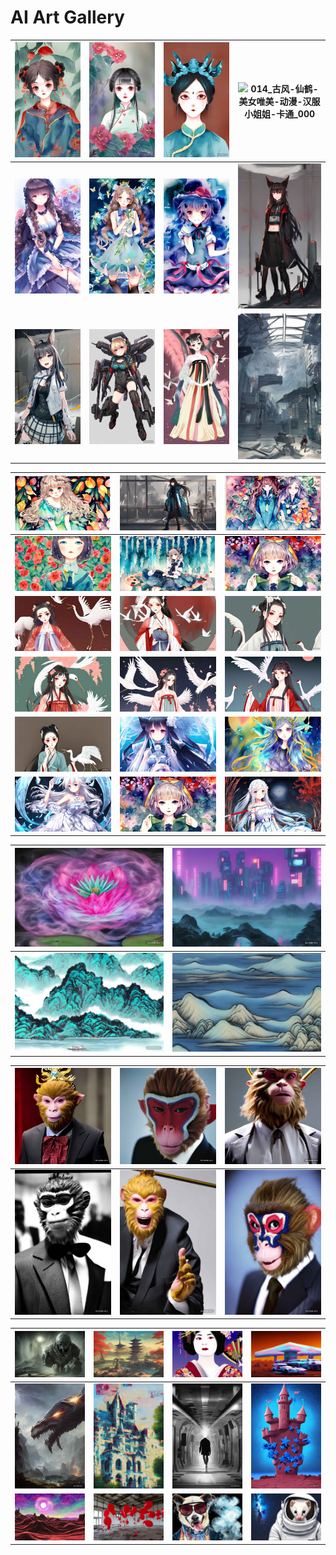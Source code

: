 AI Art Gallery
============

| ![001_中国风妹子-水彩_004-1](./images/001_中国风妹子-水彩_004-1.jpg "中国风妹子 水彩") | ![001_中国风妹子-水彩_014](./images/001_中国风妹子-水彩_014.jpg "中国风妹子 水彩") | ![002_中国风妹子-水彩墨_005-1](./images/002_中国风妹子-水彩墨_005-1.jpg "中国风妹子 水彩墨") | ![014_古风-仙鹤-美女唯美-动漫-汉服小姐姐-卡通_000](./images/014_古风-仙鹤-美女唯美-动漫-汉服小姐姐-卡通_000.jpg "古风 仙鹤 美女唯美 动漫 汉服小姐姐 卡通") |
| ------------------------------------------------------------ | ------------------------------------------------------------ | ------------------------------------------------------------ | ------------------------------------------------------------ |
| ![004_二次元-少女-梦幻-长袍-冰霜-法杖-画师krenz-油画_008](./images/004_二次元-少女-梦幻-长袍-冰霜-法杖-画师krenz-油画_008.jpg "二次元 少女 梦幻 长袍 冰霜 法杖 画师krenz 油画") | ![006_pixiv-girl-水彩_012-1](./images/006_pixiv-girl-水彩_012-1.jpg "pixiv girl 水彩") | ![001_东方project水彩_004](./images/001_东方project水彩_004.jpg "东方project水彩") | ![005_明日方舟_007](./images/005_明日方舟_007.jpg "明日方舟")           |
| ![005_明日方舟_006](./images/005_明日方舟_006.jpg "明日方舟")           | ![007_二次元-机甲-少女_008](./images/007_二次元-机甲-少女_008.jpg "二次元 机甲 少女") | ![014_古风-仙鹤-美女唯美-动漫-汉服小姐姐-卡通_010](./images/014_古风-仙鹤-美女唯美-动漫-汉服小姐姐-卡通_010.jpg "古风 仙鹤 美女唯美 动漫 汉服小姐姐 卡通") | ![009_明日方舟-场景_004](./images/009_明日方舟-场景_004.jpg "明日方舟 场景") |



| ![006_pixiv-girl-水彩_000](./images/006_pixiv-girl-水彩_000.jpg "pixiv girl 水彩") | ![005_明日方舟_016](./images/005_明日方舟_016.jpg "明日方舟")           | ![006_pixiv-girl-水彩_002](./images/006_pixiv-girl-水彩_002.jpg "pixiv girl 水彩") |
| ------------------------------------------------------------ | ------------------------------------------------------------ | ------------------------------------------------------------ |
| ![006_pixiv-girl-水彩_004](./images/006_pixiv-girl-水彩_004.jpg "pixiv girl 水彩") | ![006_pixiv-girl-水彩_007](./images/006_pixiv-girl-水彩_007.jpg "pixiv girl 水彩") | ![006_pixiv-girl-水彩_009](./images/006_pixiv-girl-水彩_009.jpg "pixiv girl 水彩") |
| ![014_古风-仙鹤-美女唯美-动漫-汉服小姐姐-卡通_000-1](./images/014_古风-仙鹤-美女唯美-动漫-汉服小姐姐-卡通_000-1.jpg "古风 仙鹤 美女唯美 动漫 汉服小姐姐 卡通") | ![014_古风-仙鹤-美女唯美-动漫-汉服小姐姐-卡通_014](./images/014_古风-仙鹤-美女唯美-动漫-汉服小姐姐-卡通_014.jpg "古风 仙鹤 美女唯美 动漫 汉服小姐姐 卡通") | ![014_古风-仙鹤-美女唯美-动漫-汉服小姐姐-卡通_001](./images/014_古风-仙鹤-美女唯美-动漫-汉服小姐姐-卡通_001.jpg "古风 仙鹤 美女唯美 动漫 汉服小姐姐 卡通") |
| ![014_古风-仙鹤-美女唯美-动漫-汉服小姐姐-卡通_004](./images/014_古风-仙鹤-美女唯美-动漫-汉服小姐姐-卡通_004.jpg "古风 仙鹤 美女唯美 动漫 汉服小姐姐 卡通") | ![014_古风-仙鹤-美女唯美-动漫-汉服小姐姐-卡通_009](./images/014_古风-仙鹤-美女唯美-动漫-汉服小姐姐-卡通_009.jpg "古风 仙鹤 美女唯美 动漫 汉服小姐姐 卡通") | ![014_古风-仙鹤-美女唯美-动漫-汉服小姐姐-卡通_012](./images/014_古风-仙鹤-美女唯美-动漫-汉服小姐姐-卡通_012.jpg "古风 仙鹤 美女唯美 动漫 汉服小姐姐 卡通") |
| ![014_古风-仙鹤-美女唯美-动漫-汉服小姐姐-卡通_006](./images/014_古风-仙鹤-美女唯美-动漫-汉服小姐姐-卡通_006.jpg "古风 仙鹤 美女唯美 动漫 汉服小姐姐 卡通") | ![008_二次元-少女-梦幻-长袍-冰霜-帅气-画师krenz_014](./images/008_二次元-少女-梦幻-长袍-冰霜-帅气-画师krenz_014.jpg "二次元 少女 梦幻 长袍 冰霜 帅气 画师krenz") | ![013_碧蓝幻想-精灵少女-水彩_001](./images/013_碧蓝幻想-精灵少女-水彩_001.jpg "碧蓝幻想 精灵少女 水彩") |
| ![008_二次元-少女-梦幻-长袍-冰霜-帅气-画师krenz_000](./images/008_二次元-少女-梦幻-长袍-冰霜-帅气-画师krenz_000.jpg "二次元 少女 梦幻 长袍 冰霜 帅气 画师krenz") | ![006_pixiv-girl-水彩_009](./images/006_pixiv-girl-水彩_009.jpg "pixiv girl 水彩") | ![004_二次元-少女-梦幻-长袍-冰霜-法杖-画师krenz-油画_005](./images/004_二次元-少女-梦幻-长袍-冰霜-法杖-画师krenz-油画_005.jpg "二次元 少女 梦幻 长袍 冰霜 法杖 画师krenz 油画") |



| ![030_睡莲,蒸汽波艺术_000](./images/030_睡莲,蒸汽波艺术_000.jpg "睡莲,蒸汽波艺术") | ![赛博朋克中国山水园林的副本](./images/赛博朋克中国山水园林的副本.jpg "赛博朋克中国山水园林") |
| ------------------------------------------------------------ | ------------------------------------------------------------ |
| ![129_这是一幅中国画风格的画，画的是山上一个宁静的湖泊，头顶上有一片清澈的蓝天,迷幻艺术_006](./images/129_这是一幅中国画风格的画，画的是山上一个宁静的湖泊，头顶上有一片清澈的蓝天,迷幻艺术_006.jpg "这是一幅中国画风格的画，画的是山上一个宁静的湖泊，头顶上有一片清澈的蓝天,迷幻艺术") | ![129_这是一幅中国画风格的画，画的是山上一个宁静的湖泊，头顶上有一片清澈的蓝天_007](./images/129_这是一幅中国画风格的画，画的是山上一个宁静的湖泊，头顶上有一片清澈的蓝天_007.jpg "这是一幅中国画风格的画，画的是山上一个宁静的湖泊，头顶上有一片清澈的蓝天") |



| ![穿西装的孙悟空,-特写镜头,电影感-3](./images/穿西装的孙悟空,-特写镜头,电影感-3.jpg "穿西装的孙悟空, 特写镜头,电影感") | ![穿西装的孙悟空,特写镜头,电影感](./images/穿西装的孙悟空,特写镜头,电影感.jpg "穿西装的孙悟空,特写镜头,电影感") | ![穿西装的孙悟空,-特写镜头,电影感-1](./images/穿西装的孙悟空,-特写镜头,电影感-1.jpg "穿西装的孙悟空, 特写镜头,电影感") |
| ------------------------------------------------------------ | ------------------------------------------------------------ | ------------------------------------------------------------ |
| ![穿西装的孙悟空,-特写镜头,电影感-5](./images/穿西装的孙悟空,-特写镜头,电影感-5.jpg "穿西装的孙悟空,-特写镜头,电影感-5.jpg") | ![穿西装的孙悟空,-特写镜头,电影感的副本](./images/穿西装的孙悟空,-特写镜头,电影感的副本.jpg) | ![穿西装的孙悟空,-特写镜头,电影感-4](./images//穿西装的孙悟空,-特写镜头,电影感-4.jpg "穿西装的孙悟空, 特写镜头,电影感") |





| ![165_超现实科幻幻想恐怖电影是有史以来最恐怖的生物，是可以想象的最可怕的噩梦,蒸汽波艺术_006](./images/165_超现实科幻幻想恐怖电影是有史以来最恐怖的生物，是可以想象的最可怕的噩梦,蒸汽波艺术_006.jpg "超现实科幻幻想恐怖电影是有史以来最恐怖的生物，是可以想象的最可怕的噩梦,蒸汽波艺术") | ![170_浮世绘日本科幻幻想哑光绘画概念艺术动漫风格神道寺禅园英雄动作序列,包豪斯_009](./images/170_浮世绘日本科幻幻想哑光绘画概念艺术动漫风格神道寺禅园英雄动作序列,包豪斯_009.jpg "浮世绘日本科幻幻想哑光绘画概念艺术动漫风格神道寺禅园英雄动作序列,包豪斯") | ![073_美丽的日本艺妓维多利亚公主，Artgerm制作的4k数码插画，wlop，James-Jean，Andrei-Riabovitchev，Marc-Simonetti，yoshitaka-Amano，Artstation，CGsociety,故障艺术_005](./images/073_美丽的日本艺妓维多利亚公主，Artgerm制作的4k数码插画，wlop，James-Jean，Andrei-Riabovitchev，Marc-Simonetti，yoshitaka-Amano，Artstation，CGsociety,故障艺术_005.jpg "美丽的日本艺妓维多利亚公主，Artgerm制作的4k数码插画，wlop，James-Jean，Andrei-Riabovitchev，Marc-Simonetti，yoshitaka-Amano，Artstation，CGsociety,故障艺术") | ![012_火星上一个加油站，里面有未来派汽车，数字艺术,故障艺术_000](./images/012_火星上一个加油站，里面有未来派汽车，数字艺术,故障艺术_000.jpg "火星上一个加油站，里面有未来派汽车，数字艺术,故障艺术") |
| ------------------------------------------------------------ | ------------------------------------------------------------ | ------------------------------------------------------------ | ------------------------------------------------------------ |
| ![079_4k专业HDR-DnD幻想概念艺术一条由闪电制成的令人敬畏的龙,故障艺术_004](./images/079_4k专业HDR-DnD幻想概念艺术一条由闪电制成的令人敬畏的龙,故障艺术_004.jpg "4k专业HDR-DnD幻想概念艺术一条由闪电制成的令人敬畏的龙,故障艺术") | ![024_巨大的纯白色城堡-油画,故障艺术_005-1](./images/024_巨大的纯白色城堡-油画,故障艺术_005-1.jpg "巨大的纯白色城堡-油画,故障艺术") | ![047_在vat中克隆的人类：1地下实验室，未来主义：：.8反乌托邦：：.5照片真实感，黑暗和黑暗,故障艺术_001](./images/047_在vat中克隆的人类：1地下实验室，未来主义：：.8反乌托邦：：.5照片真实感，黑暗和黑暗,故障艺术_001.jpg "在vat中克隆的人类：1地下实验室，未来主义：：.8反乌托邦：：.5照片真实感，黑暗和黑暗,故障艺术") | ![061_“蓝色星体漂浮在破碎的红色城堡之上，概念艺术，吉姆·马霍德的风格”满格,故障艺术_000](./images/061_“蓝色星体漂浮在破碎的红色城堡之上，概念艺术，吉姆·马霍德的风格”满格,故障艺术_000.jpg "蓝色星体漂浮在破碎的红色城堡之上，概念艺术，吉姆·马霍德的风格”满格,故障艺术") |
| ![060_Christoph-Vacher和Kevin-sloan创作的广阔幻想景观,蒸汽波艺术_000](./images/060_Christoph-Vacher和Kevin-sloan创作的广阔幻想景观,蒸汽波艺术_000.jpg "Christoph-Vacher和Kevin-sloan创作的广阔幻想景观,蒸汽波艺术") | ![038_空房间里的红气球，破旧的工厂，溢出的油，马丁·弗兰克的照片，塔尔科夫斯基的电影，构图和内容都很忧郁,故障艺术_005](./images/038_空房间里的红气球，破旧的工厂，溢出的油，马丁·弗兰克的照片，塔尔科夫斯基的电影，构图和内容都很忧郁,故障艺术_005.jpg "空房间里的红气球，破旧的工厂，溢出的油，马丁·弗兰克的照片，塔尔科夫斯基的电影，构图和内容都很忧郁,故障艺术") | ![027_一条狗戴着墨镜在抽烟-油画,蒸汽波艺术_007](./images/027_一条狗戴着墨镜在抽烟-油画,蒸汽波艺术_007.jpg "一条狗戴着墨镜在抽烟-油画,蒸汽波艺术") | ![015_一只可爱的白色小貂，穿着宇航服，睁大眼睛看着宇宙飞船窗外美丽的星系,故障艺术_005](./images/015_一只可爱的白色小貂，穿着宇航服，睁大眼睛看着宇宙飞船窗外美丽的星系,故障艺术_005.jpg "一只可爱的白色小貂，穿着宇航服，睁大眼睛看着宇宙飞船窗外美丽的星系,故障艺术") |

